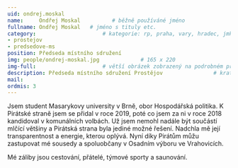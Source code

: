 ```yaml
---
uid: ondrej.moskal
name:     Ondřej Moskal          # běžně používáné jméno
fullname: Ondřej Moskal   # jméno s tituly etc.
category:                     # kategorie: rp, praha, vary, hradec, jmk, senat
- prostejov
- predsedove-ms
position: Předseda místního sdružení
img: people/ondrej-moskal.jpg             # 165 x 220
img-full:                     # větší obrázek zobrazený na podrobném profilu
description: Předseda místního sdružení Prostějov                # kratký popis, max 160 znaků
mail:
ordmis: 3
--- 
```

Jsem student Masarykovy university v Brně, obor Hospodářská politika. K Pirátské straně jsem se přidal v roce 2019, poté co jsem za ni v roce 2018 kandidoval v komunálních volbách. Už jsem nemohl nadále být součástí mlčící většiny a Pirátská strana byla jediné možné řešení. Nadchla mě její transparentnost a energie, kterou oplývá. Nyní díky Pirátům můžu zastupovat mé sousedy a spoluobčany v Osadním výboru ve Vrahovicích.

Mé záliby jsou cestování, přátelé, týmové sporty a saunování.